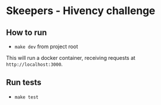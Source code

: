 # Skeepers - Hivency challenge



## How to run

* `make dev` from project root

This will run a docker container, receiving requests at `http://localhost:3000`.

## Run tests

* `make test`
